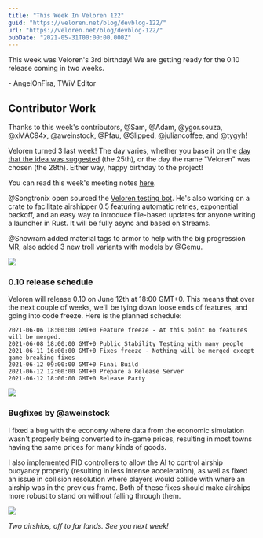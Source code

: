 ```yaml
---
title: "This Week In Veloren 122"
guid: "https://veloren.net/blog/devblog-122/"
url: "https://veloren.net/blog/devblog-122/"
pubDate: "2021-05-31T00:00:00.000Z"
---
```


This week was Veloren's 3rd birthday! We are getting ready for the 0.10 release coming in two weeks.

\- AngelOnFira, TWiV Editor

## Contributor Work

Thanks to this week's contributors, @Sam, @Adam, @ygor.souza, @xMAC94x, @aweinstock, @Pfau, @Slipped, @juliancoffee, and @tygyh!

Veloren turned 3 last week! The day varies, whether you base it on the [day that the idea was suggested](https://www.reddit.com/r/CubeWorld/comments/8m079o/cloning_cube_world_not_as_hard_as_you_may_think/) (the 25th), or the day the name "Veloren" was chosen (the 28th). Either way, happy birthday to the project!

You can read this week's meeting notes [here](https://hackmd.io/0ccNtrS8RJuoGI2P68Xrww).

@Songtronix open sourced the [Veloren testing bot](https://github.com/Songtronix/veloren-server-bot). He's also working on a crate to facilitate airshipper 0.5 featuring automatic retries, exponential backoff, and an easy way to introduce file-based updates for anyone writing a launcher in Rust. It will be fully async and based on Streams.

@Snowram added material tags to armor to help with the big progression MR, also added 3 new troll variants with models by @Gemu.

![](https://s3.eu-central-2.wasabisys.com/veloren-blog/cdn/597826574095613962/848598960632627260/screenshot_1622329913689.png)

### 0.10 release schedule

Veloren will release 0.10 on June 12th at 18:00 GMT+0. This means that over the next couple of weeks, we'll be tying down loose ends of features, and going into code freeze. Here is the planned schedule:

    2021-06-06 18:00:00 GMT+0 Feature freeze - At this point no features will be merged.
    2021-06-08 18:00:00 GMT+0 Public Stability Testing with many people
    2021-06-11 16:00:00 GMT+0 Fixes freeze - Nothing will be merged except game-breaking fixes
    2021-06-12 09:00:00 GMT+0 Final Build
    2021-06-12 12:00:00 GMT+0 Prepare a Release Server
    2021-06-12 18:00:00 GMT+0 Release Party

![](https://s3.eu-central-2.wasabisys.com/veloren-blog/cdn/634860358623821835/847638727269416990/screenshot_1622160358741.png)

### Bugfixes by @aweinstock

I fixed a bug with the economy where data from the economic simulation wasn't properly being converted to in-game prices, resulting in most towns having the same prices for many kinds of goods.

I also implemented PID controllers to allow the AI to control airship buoyancy properly (resulting in less intense acceleration), as well as fixed an issue in collision resolution where players would collide with where an airship was in the previous frame. Both of these fixes should make airships more robust to stand on without falling through them.

![](https://s3.eu-central-2.wasabisys.com/veloren-blog/cdn/634860358623821835/847785498953121802/screenshot_1622142335912.png)

_Two airships, off to far lands. See you next week!_
